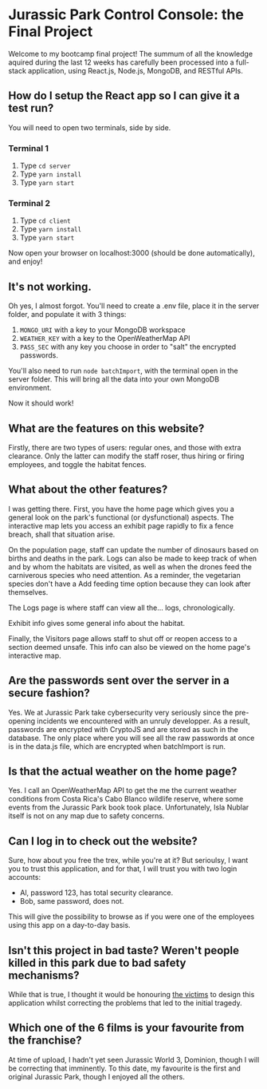 # Jurassic Park Control Console: the Final Project

Welcome to my bootcamp final project! The summum of all the knowledge aquired during the last 12 weeks has carefully been processed into a full-stack application, using React.js, Node.js, MongoDB, and RESTful APIs.

## How do I setup the React app so I can give it a test run?

You will need to open two terminals, side by side.

### Terminal 1

1. Type `cd server`
2. Type `yarn install`
3. Type `yarn start`

### Terminal 2

1. Type `cd client`
2. Type `yarn install`
3. Type `yarn start`

Now open your browser on localhost:3000 (should be done automatically), and enjoy!

## It's not working.

Oh yes, I almost forgot. You'll need to create a .env file, place it in the server folder, and populate it with 3 things:

1. `MONGO_URI` with a key to your MongoDB workspace
2. `WEATHER_KEY` with a key to the OpenWeatherMap API
3. `PASS_SEC` with any key you choose in order to "salt" the encrypted passwords.

You'll also need to run `node batchImport`, with the terminal open in the server folder. This will bring all the data into your own MongoDB environment.

Now it should work!

## What are the features on this website?

Firstly, there are two types of users: regular ones, and those with extra clearance. Only the latter can modify the staff roser, thus hiring or firing employees, and toggle the habitat fences.

## What about the other features?

I was getting there. First, you have the home page which gives you a general look on the park's functional (or dysfunctional) aspects. The interactive map lets you access an exhibit page rapidly to fix a fence breach, shall that situation arise.

On the population page, staff can update the number of dinosaurs based on births and deaths in the park. Logs can also be made to keep track of when and by whom the habitats are visited, as well as when the drones feed the carniverous species who need attention. As a reminder, the vegetarian species don't have a Add feeding time option because they can look after themselves.

The Logs page is where staff can view all the... logs, chronologically.

Exhibit info gives some general info about the habitat.

Finally, the Visitors page allows staff to shut off or reopen access to a section deemed unsafe. This info can also be viewed on the home page's interactive map.

## Are the passwords sent over the server in a secure fashion?

Yes. We at Jurassic Park take cybersecurity very seriously since the pre-opening incidents we encountered with an unruly developper. As a result, passwords are encrypted with CryptoJS and are stored as such in the database. The only place where you will see all the raw passwords at once is in the data.js file, which are encrypted when batchImport is run.

## Is that the actual weather on the home page?

Yes. I call an OpenWeatherMap API to get the me the current weather conditions from Costa Rica's Cabo Blanco wildlife reserve, where some events from the Jurassic Park book took place. Unfortunately, Isla Nublar itself is not on any map due to safety concerns.

## Can I log in to check out the website?

Sure, how about you free the trex, while you're at it? But serioulsy, I want you to trust this application, and for that, I will trust you with two login accounts:

-   Al, password 123, has total security clearance.
-   Bob, same password, does not.

This will give the possibility to browse as if you were one of the employees using this app on a day-to-day basis.

## Isn't this project in bad taste? Weren't people killed in this park due to bad safety mechanisms?

While that is true, I thought it would be honouring [the victims](https://listofdeaths.fandom.com/wiki/Jurassic_Park) to design this application whilst correcting the problems that led to the initial tragedy.

## Which one of the 6 films is your favourite from the franchise?

At time of upload, I hadn't yet seen Jurassic World 3, Dominion, though I will be correcting that imminently. To this date, my favourite is the first and original Jurassic Park, though I enjoyed all the others.
